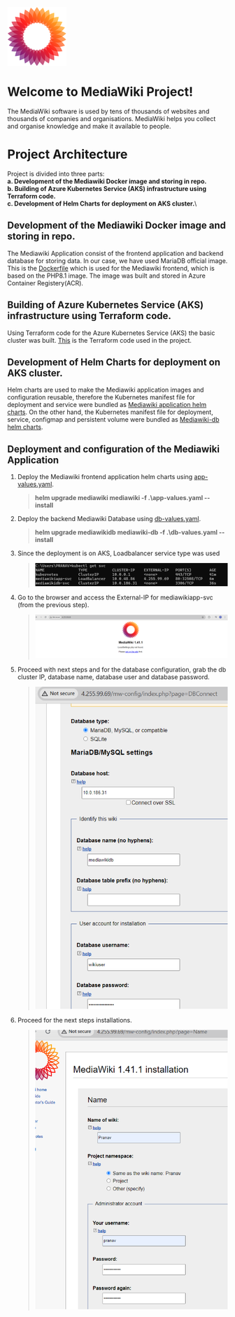 ![Mediawikilogo](/files/mediawikilogo.png "Mediawiki Logo")
# Welcome to MediaWiki Project!

The MediaWiki software is used by tens of thousands of websites and thousands of companies and organisations. MediaWiki helps you collect and organise knowledge and make it available to people.
</br>

# Project Architecture

Project is divided into three parts:\
		**a.  Development of the Mediawiki Docker image and storing in repo.** \
		**b. Building of Azure Kubernetes Service (AKS) infrastructure using Terraform code.**\
		**c.  Development of Helm Charts for deployment on AKS cluster.**\ 
</br>


## Development of the Mediawiki Docker image and storing in repo.

The Mediawiki Application consist of the frontend application and backend database for storing data. In our case, we have used MariaDB official image. This is the [Dockerfile](/docker/Dockerfile) which is used for the Mediawiki frontend, which is based on the PHP8.1 image. The image was built and stored in Azure Container Registery(ACR).

## Building of Azure Kubernetes Service (AKS) infrastructure using Terraform code.

Using Terraform code for the Azure Kubernetes Service (AKS) the basic cluster was built. 
[This](/terraform/main.tf) is the Terraform code used in the project.

## Development of Helm Charts for deployment on AKS cluster.

Helm charts are used to make the Mediawiki application images and configuration reusable, therefore the Kubernetes manifest file for deployment and service were bundled as [Mediawiki application helm charts](/helm/mediawiki/). On the other hand, the Kubernetes manifest file for deployment, service, configmap and persistent volume were bundled as [Mediawiki-db helm charts](/helm/mediawiki-db/).

## Deployment and configuration of the Mediawiki Application

1. Deploy the Mediawiki frontend application helm charts using [app-values.yaml](/helm/app-values.yaml).
	 >  **helm upgrade mediawiki mediawiki -f .\app-values.yaml  --install**
  
2. Deploy the backend Mediawiki Database using [db-values.yaml](/helm/db-values.yaml).
	  > **helm upgrade mediawikidb mediawiki-db -f .\db-values.yaml  --install**

3.  Since the deployment is on AKS, Loadbalancer service type was used 
	  > ![Mediawikilogo](/files/service.png)
4. Go to the browser and access the External-IP for mediawikiapp-svc (from the previous step).
	  > ![Mediawikilogo](/files/frontpage.png)
5. Proceed with next steps and for the database configuration, grab the db cluster IP, database name, database user and database password.

	  >  ![Mediawikilogo](/files/dbconfig.png)

6. Proceed for the next steps installations.

	  >  ![Mediawikilogo](/files/nextsteps.png)